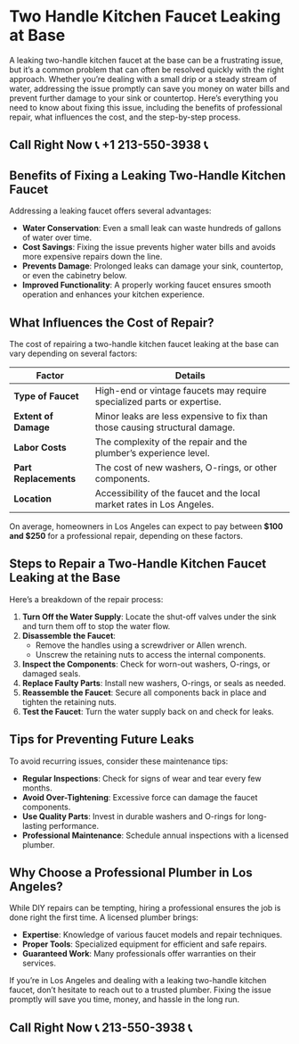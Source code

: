 # Two Handle Kitchen Faucet Leaking at Base

A leaking two-handle kitchen faucet at the base can be a frustrating issue, but it’s a common problem that can often be resolved quickly with the right approach. Whether you’re dealing with a small drip or a steady stream of water, addressing the issue promptly can save you money on water bills and prevent further damage to your sink or countertop. Here’s everything you need to know about fixing this issue, including the benefits of professional repair, what influences the cost, and the step-by-step process.

## Call Right Now 📞 +1 213-550-3938 📞

## Benefits of Fixing a Leaking Two-Handle Kitchen Faucet

Addressing a leaking faucet offers several advantages:  
- **Water Conservation**: Even a small leak can waste hundreds of gallons of water over time.  
- **Cost Savings**: Fixing the issue prevents higher water bills and avoids more expensive repairs down the line.  
- **Prevents Damage**: Prolonged leaks can damage your sink, countertop, or even the cabinetry below.  
- **Improved Functionality**: A properly working faucet ensures smooth operation and enhances your kitchen experience.  

## What Influences the Cost of Repair?

The cost of repairing a two-handle kitchen faucet leaking at the base can vary depending on several factors:  

| **Factor**               | **Details**                                                                 |
|--------------------------|-----------------------------------------------------------------------------|
| **Type of Faucet**       | High-end or vintage faucets may require specialized parts or expertise.     |
| **Extent of Damage**     | Minor leaks are less expensive to fix than those causing structural damage.|
| **Labor Costs**          | The complexity of the repair and the plumber’s experience level.            |
| **Part Replacements**    | The cost of new washers, O-rings, or other components.                      |
| **Location**             | Accessibility of the faucet and the local market rates in Los Angeles.     |

On average, homeowners in Los Angeles can expect to pay between **$100 and $250** for a professional repair, depending on these factors.

## Steps to Repair a Two-Handle Kitchen Faucet Leaking at the Base

Here’s a breakdown of the repair process:  

1. **Turn Off the Water Supply**: Locate the shut-off valves under the sink and turn them off to stop the water flow.  
2. **Disassemble the Faucet**:  
   - Remove the handles using a screwdriver or Allen wrench.  
   - Unscrew the retaining nuts to access the internal components.  
3. **Inspect the Components**: Check for worn-out washers, O-rings, or damaged seals.  
4. **Replace Faulty Parts**: Install new washers, O-rings, or seals as needed.  
5. **Reassemble the Faucet**: Secure all components back in place and tighten the retaining nuts.  
6. **Test the Faucet**: Turn the water supply back on and check for leaks.  

## Tips for Preventing Future Leaks

To avoid recurring issues, consider these maintenance tips:  
- **Regular Inspections**: Check for signs of wear and tear every few months.  
- **Avoid Over-Tightening**: Excessive force can damage the faucet components.  
- **Use Quality Parts**: Invest in durable washers and O-rings for long-lasting performance.  
- **Professional Maintenance**: Schedule annual inspections with a licensed plumber.  

## Why Choose a Professional Plumber in Los Angeles?

While DIY repairs can be tempting, hiring a professional ensures the job is done right the first time. A licensed plumber brings:  
- **Expertise**: Knowledge of various faucet models and repair techniques.  
- **Proper Tools**: Specialized equipment for efficient and safe repairs.  
- **Guaranteed Work**: Many professionals offer warranties on their services.  

If you’re in Los Angeles and dealing with a leaking two-handle kitchen faucet, don’t hesitate to reach out to a trusted plumber. Fixing the issue promptly will save you time, money, and hassle in the long run.
## Call Right Now 📞 213-550-3938 📞